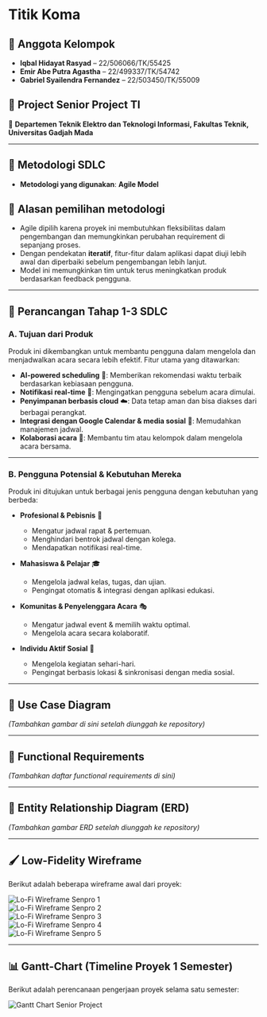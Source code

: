 # Titik Koma  

## 📌 Anggota Kelompok  
- **Iqbal Hidayat Rasyad** – 22/506066/TK/55425  
- **Emir Abe Putra Agastha** – 22/499337/TK/54742  
- **Gabriel Syailendra Fernandez** – 22/503450/TK/55009  

## 🎯 Project Senior Project TI  
📍 **Departemen Teknik Elektro dan Teknologi Informasi, Fakultas Teknik, Universitas Gadjah Mada**    

---

## 🚀 Metodologi SDLC  
- **Metodologi yang digunakan**: **Agile Model**  

## 🔹 **Alasan pemilihan metodologi**  
- Agile dipilih karena proyek ini membutuhkan fleksibilitas dalam pengembangan dan memungkinkan perubahan requirement di sepanjang proses.  
- Dengan pendekatan **iteratif**, fitur-fitur dalam aplikasi dapat diuji lebih awal dan diperbaiki sebelum pengembangan lebih lanjut.  
- Model ini memungkinkan tim untuk terus meningkatkan produk berdasarkan feedback pengguna.  

---

## 📌 **Perancangan Tahap 1-3 SDLC**  

### **A. Tujuan dari Produk**  
Produk ini dikembangkan untuk membantu pengguna dalam mengelola dan menjadwalkan acara secara lebih efektif. Fitur utama yang ditawarkan:  
- **AI-powered scheduling** 📅: Memberikan rekomendasi waktu terbaik berdasarkan kebiasaan pengguna.  
- **Notifikasi real-time** 🔔: Mengingatkan pengguna sebelum acara dimulai.  
- **Penyimpanan berbasis cloud** ☁️: Data tetap aman dan bisa diakses dari berbagai perangkat.  
- **Integrasi dengan Google Calendar & media sosial** 📲: Memudahkan manajemen jadwal.  
- **Kolaborasi acara** 🤝: Membantu tim atau kelompok dalam mengelola acara bersama.  

---

### **B. Pengguna Potensial & Kebutuhan Mereka**  
Produk ini ditujukan untuk berbagai jenis pengguna dengan kebutuhan yang berbeda:  
- **Profesional & Pebisnis** 🏢  
  - Mengatur jadwal rapat & pertemuan.  
  - Menghindari bentrok jadwal dengan kolega.  
  - Mendapatkan notifikasi real-time.  

- **Mahasiswa & Pelajar** 🎓  
  - Mengelola jadwal kelas, tugas, dan ujian.  
  - Pengingat otomatis & integrasi dengan aplikasi edukasi.  

- **Komunitas & Penyelenggara Acara** 🎭  
  - Mengatur jadwal event & memilih waktu optimal.  
  - Mengelola acara secara kolaboratif.  

- **Individu Aktif Sosial** 🎉  
  - Mengelola kegiatan sehari-hari.  
  - Pengingat berbasis lokasi & sinkronisasi dengan media sosial.  

---

## 📍 **Use Case Diagram**  
_(Tambahkan gambar di sini setelah diunggah ke repository)_  

---

## 📍 **Functional Requirements**  
_(Tambahkan daftar functional requirements di sini)_  

---

## 📍 **Entity Relationship Diagram (ERD)**  
_(Tambahkan gambar ERD setelah diunggah ke repository)_  

---

## 🖌 **Low-Fidelity Wireframe**  
Berikut adalah beberapa wireframe awal dari proyek:  

![Lo-Fi Wireframe Senpro 1](https://github.com/user-attachments/assets/49f0ff86-2fcc-4419-a39c-bbc285eb90ff)  
![Lo-Fi Wireframe Senpro 2](https://github.com/user-attachments/assets/1ac0e96c-ef9f-493c-8b9d-37ed4084ab62)  
![Lo-Fi Wireframe Senpro 3](https://github.com/user-attachments/assets/37037fd7-609f-45a7-84fd-3c41e1e99498)  
![Lo-Fi Wireframe Senpro 4](https://github.com/user-attachments/assets/de848058-f8e6-43c2-b256-4b18d5da9f95)  
![Lo-Fi Wireframe Senpro 5](https://github.com/user-attachments/assets/ea77b00c-95a6-4758-8cfa-229bbe918ab3)  

---

## 📊 **Gantt-Chart (Timeline Proyek 1 Semester)**  
Berikut adalah perencanaan pengerjaan proyek selama satu semester:  

![Gantt Chart Senior Project](https://github.com/user-attachments/assets/0a1773a9-af68-47c9-99f6-5093820f682e)  
